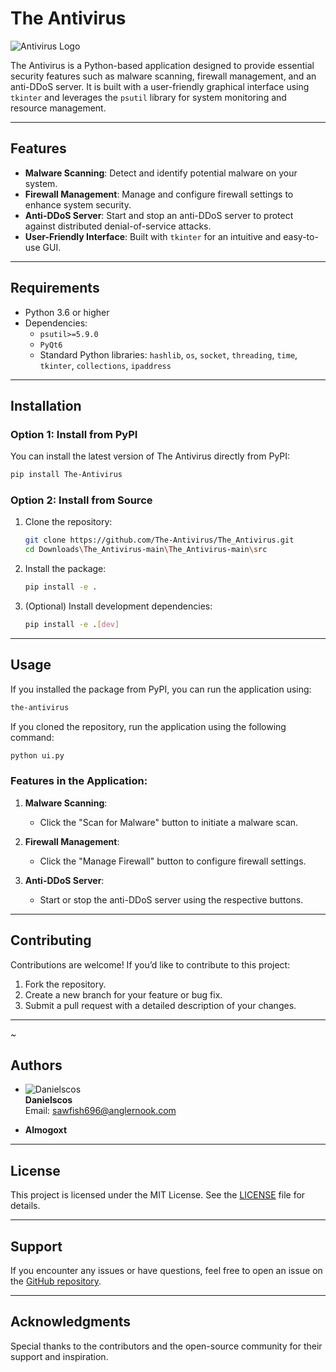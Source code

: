 # The Antivirus

![Antivirus Logo](images/Untitled-1-01.png)

The Antivirus is a Python-based application designed to provide essential security features such as malware scanning, firewall management, and an anti-DDoS server. It is built with a user-friendly graphical interface using `tkinter` and leverages the `psutil` library for system monitoring and resource management.

---

## Features
- **Malware Scanning**: Detect and identify potential malware on your system.
- **Firewall Management**: Manage and configure firewall settings to enhance system security.
- **Anti-DDoS Server**: Start and stop an anti-DDoS server to protect against distributed denial-of-service attacks.
- **User-Friendly Interface**: Built with `tkinter` for an intuitive and easy-to-use GUI.

---

## Requirements
- Python 3.6 or higher
- Dependencies:
  - `psutil>=5.9.0`
  - `PyQt6`
  - Standard Python libraries: `hashlib`, `os`, `socket`, `threading`, `time`, `tkinter`, `collections`, `ipaddress`

---

## Installation

### Option 1: Install from PyPI
You can install the latest version of The Antivirus directly from PyPI:
```bash
pip install The-Antivirus
```

### Option 2: Install from Source
1. Clone the repository:
   ```bash
   git clone https://github.com/The-Antivirus/The_Antivirus.git
   cd Downloads\The_Antivirus-main\The_Antivirus-main\src
   ```

2. Install the package:
   ```bash
   pip install -e .
   ```

3. (Optional) Install development dependencies:
   ```bash
   pip install -e .[dev]
   ```

---

## Usage
If you installed the package from PyPI, you can run the application using:
```bash
the-antivirus
```

If you cloned the repository, run the application using the following command:
```bash
python ui.py
```

### Features in the Application:
1. **Malware Scanning**:
   - Click the "Scan for Malware" button to initiate a malware scan.

2. **Firewall Management**:
   - Click the "Manage Firewall" button to configure firewall settings.

3. **Anti-DDoS Server**:
   - Start or stop the anti-DDoS server using the respective buttons.

---

## Contributing
Contributions are welcome! If you’d like to contribute to this project:
1. Fork the repository.
2. Create a new branch for your feature or bug fix.
3. Submit a pull request with a detailed description of your changes.

---
~
## Authors
- ![Danielscos](https://www.gravatar.com/avatar/2bc553781cecd02a316c59729e84e33e?s=100)  
  **Danielscos**  
  Email: [sawfish696@anglernook.com](mailto:sawfish696@anglernook.com)  

- **Almogoxt**

---

## License
This project is licensed under the MIT License. See the [LICENSE](LICENSE) file for details.

---

## Support
If you encounter any issues or have questions, feel free to open an issue on the [GitHub repository](https://github.com/The-Antivirus/The_Antivirus/issues).

---

## Acknowledgments
Special thanks to the contributors and the open-source community for their support and inspiration.
